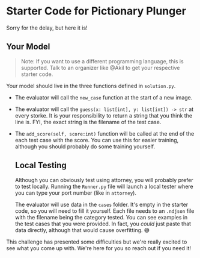 # Starter Code for Pictionary Plunger

Sorry for the delay, but here it is!



## Your Model

> Note: If you want to use a different programming language, this is supported. Talk to an organizer like @Akil to get your respective starter code. 

Your model should live in the three functions defined in `solution.py`. 

- The evaluator will call the `new_case` function at the start of a new image.

- The evaluator will call the `guess(x: list[int], y: list[int]) -> str` at every storke. It is your responsibility to return a string that you think the line is. FYI, the exact string is the filename of the test case.

- The `add_score(self, score:int)` function will be called at the end of the each test case with the score. You can use this for easier training, although you should probably do some training yourself.
  
  
  
  ## Local Testing
  
  Although you can obviously test using attorney, you will probably prefer to test locally. Running the `Runner.py` file will launch a local tester where you can type your port number (like in `attorney`). 
  
  The evaluator will use data in the `cases` folder. It's empty in the starter code, so you will need to fill it yourself. Each file needs to an `.ndjson` file with the filename being the category tested. You can see examples in the test cases that you were provided. In fact, you *could* just paste that data directly, although that would cause overfitting. 😅



This challenge has presented some difficulties but we're really excited to see what you come up with. We're here for you so reach out if you need it!
